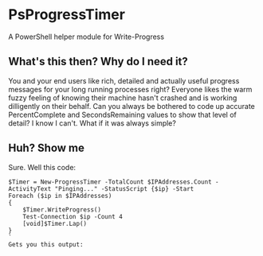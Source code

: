 # PsProgressTimer
A PowerShell helper module for Write-Progress

## What's this then? Why do I need it?
You and your end users like rich, detailed and actually useful progress messages for your long running processes right? Everyone likes the warm fuzzy feeling of knowing their machine hasn't crashed and is working dilligently on their behalf.
Can you always be bothered to code up accurate PercentComplete and SecondsRemaining values to show that level of detail? I know I can't.
What if it was always simple?

## Huh? Show me

Sure. Well this code:
```$IPAddresses = Get-Content MyServerAddresses.txt
$Timer = New-ProgressTimer -TotalCount $IPAddresses.Count -ActivityText "Pinging..." -StatusScript {$ip} -Start
Foreach ($ip in $IPAddresses)
{
    $Timer.WriteProgress()
    Test-Connection $ip -Count 4
    [void]$Timer.Lap()
}
`
Gets you this output:
